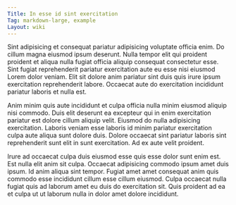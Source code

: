 ```yaml
---
Title: In esse id sint exercitation
Tag: markdown-large, example
Layout: wiki
---
```

Sint adipisicing et consequat pariatur adipisicing voluptate officia enim. Do cillum magna eiusmod ipsum deserunt. Nulla tempor elit qui proident proident et aliqua nulla fugiat officia aliquip consequat consectetur esse. Sint fugiat reprehenderit pariatur exercitation aute eu esse nisi eiusmod Lorem dolor veniam. Elit sit dolore anim pariatur sint duis quis irure ipsum exercitation reprehenderit labore. Occaecat aute do exercitation incididunt pariatur laboris et nulla est.

Anim minim quis aute incididunt et culpa officia nulla minim eiusmod aliquip nisi commodo. Duis elit deserunt ea excepteur qui in enim exercitation pariatur est dolore cillum aliquip velit. Eiusmod do nulla adipisicing exercitation. Laboris veniam esse laboris id minim pariatur exercitation culpa aute aliqua sunt dolore duis. Dolore occaecat sint pariatur laboris sint reprehenderit sunt elit in sunt exercitation. Ad ex aute velit proident.

Irure ad occaecat culpa duis eiusmod esse quis esse dolor sunt enim est. Est nulla elit anim sit culpa. Occaecat adipisicing commodo ipsum amet duis ipsum. Id anim aliqua sint tempor. Fugiat amet amet consequat anim quis commodo esse incididunt cillum esse cillum eiusmod. Culpa occaecat nulla fugiat quis ad laborum amet eu duis do exercitation sit. Quis proident ad ea et culpa ut ut laborum nulla in dolor amet dolore incididunt.